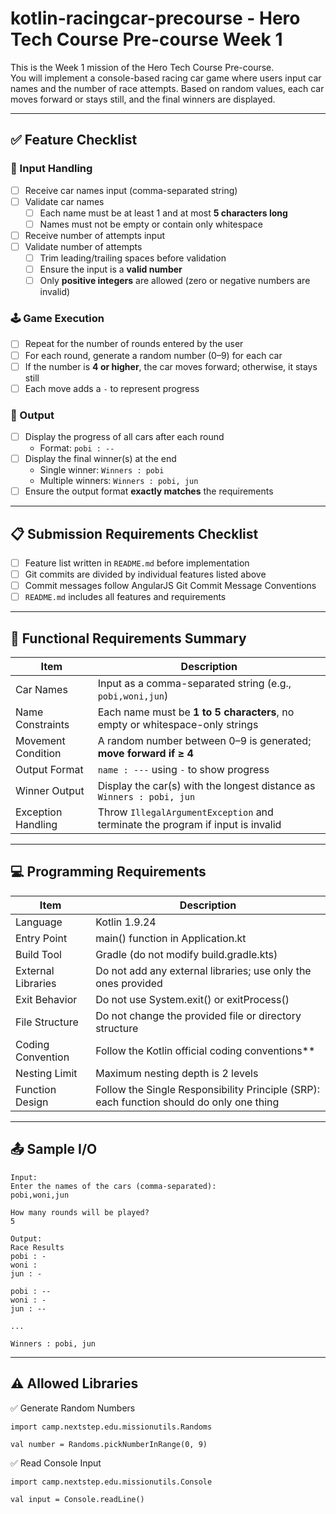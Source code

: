 # kotlin-racingcar-precourse - Hero Tech Course Pre-course Week 1

This is the Week 1 mission of the Hero Tech Course Pre-course.  
You will implement a console-based racing car game where users input car names and the number of race attempts. Based on random values, each car moves forward or stays still, and the final winners are displayed.

---

## ✅ Feature Checklist

### 🚗 Input Handling
- [ ] Receive car names input (comma-separated string)
- [ ] Validate car names  
  - [ ] Each name must be at least 1 and at most **5 characters long**  
  - [ ] Names must not be empty or contain only whitespace
- [ ] Receive number of attempts input
- [ ] Validate number of attempts  
  - [ ] Trim leading/trailing spaces before validation  
  - [ ] Ensure the input is a **valid number**  
  - [ ] Only **positive integers** are allowed (zero or negative numbers are invalid)

### 🕹️ Game Execution
- [ ] Repeat for the number of rounds entered by the user
- [ ] For each round, generate a random number (0–9) for each car
- [ ] If the number is **4 or higher**, the car moves forward; otherwise, it stays still
- [ ] Each move adds a `-` to represent progress

### 📣 Output
- [ ] Display the progress of all cars after each round  
  - Format: `pobi : --`
- [ ] Display the final winner(s) at the end  
  - Single winner: `Winners : pobi`  
  - Multiple winners: `Winners : pobi, jun`
- [ ] Ensure the output format **exactly matches** the requirements

---

## 📋 Submission Requirements Checklist

- [ ] Feature list written in `README.md` before implementation
- [ ] Git commits are divided by individual features listed above 
- [ ] Commit messages follow AngularJS Git Commit Message Conventions
- [ ] `README.md` includes all features and requirements

---

## 📌 Functional Requirements Summary

| Item | Description |
|------|-------------|
| Car Names | Input as a comma-separated string (e.g., `pobi,woni,jun`) |
| Name Constraints | Each name must be **1 to 5 characters**, no empty or whitespace-only strings |
| Movement Condition | A random number between 0–9 is generated; **move forward if ≥ 4** |
| Output Format | `name : ---` using `-` to show progress |
| Winner Output | Display the car(s) with the longest distance as `Winners : pobi, jun` |
| Exception Handling | Throw `IllegalArgumentException` and terminate the program if input is invalid |

---

## 💻 Programming Requirements

| Item | Description |
| --- | --- |
| Language | Kotlin 1.9.24 |
| Entry Point | main() function in Application.kt |
| Build Tool | Gradle (do not modify build.gradle.kts) |
| External Libraries | Do not add any external libraries; use only the ones provided |
| Exit Behavior | Do not use System.exit() or exitProcess() |
| File Structure | Do not change the provided file or directory structure |
| Coding Convention | Follow the Kotlin official coding conventions** |
| Nesting Limit | Maximum nesting depth is 2 levels |
| Function Design | Follow the Single Responsibility Principle (SRP): each function should do only one thing |

---

## 📤 Sample I/O

```text
Input:
Enter the names of the cars (comma-separated):
pobi,woni,jun

How many rounds will be played?
5

Output:
Race Results
pobi : -
woni : 
jun : -

pobi : --
woni : -
jun : --

...

Winners : pobi, jun

```
---

## ⚠️ Allowed Libraries
✅ Generate Random Numbers
```
import camp.nextstep.edu.missionutils.Randoms

val number = Randoms.pickNumberInRange(0, 9)
```


✅ Read Console Input
```
import camp.nextstep.edu.missionutils.Console

val input = Console.readLine()
```
 
